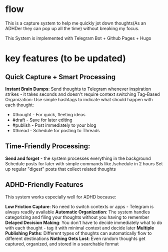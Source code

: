 # flow

This is a capture system to help me quickly jot down thoughts(As an ADHDer they can pop up all the time) without breaking my focus.

This System is implemented with Telegram Bot + Github Pages + Hugo

# key features (to be updated)

## Quick Capture + Smart Processing

**Instant Brain Dumps**: Send thoughts to Telegram whenever inspiration strikes - it takes seconds and doesn't require context switching
Tag-Based Organization: Use simple hashtags to indicate what should happen with each thought:

- #thought - For quick, fleeting ideas
- #draft - Save for later editing
- #publish - Post immediately to your blog
- #thread - Schedule for posting to Threads


## Time-Friendly Processing:

**Send and forget** - the system processes everything in the background
Schedule posts for later with simple commands like /schedule in 2 hours
Set up regular "digest" posts that collect related thoughts



## ADHD-Friendly Features
This system works especially well for ADHD because:

**Low Friction Capture**: No need to switch contexts or apps - Telegram is always readily available
**Automatic Organization**: The system handles categorizing and filing your thoughts without you having to remember
**Delayed Decision Making**: You don't have to decide immediately what to do with each thought - tag it with minimal context and decide later
**Multiple Publishing Paths**: Different types of thoughts can automatically flow to different destinations
**Nothing Gets Lost**: Even random thoughts get captured, organized, and stored in a searchable format
